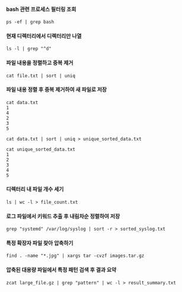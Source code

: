 #### bash 관련 프로세스 필터링 조회
```
ps -ef | grep bash
```

#### 현재 디렉터리에서 디렉터리만 나열
```
ls -l | grep "^d"
```

#### 파일 내용을 정렬하고 중복 제거
```
cat file.txt | sort | uniq
```

#### 파일 내용 정렬 후 중복 제거하여 새 파일로 저장
```
cat data.txt
1
4
2
3
5

cat data.txt | sort | uniq > unique_sorted_data.txt

cat unique_sorted_data.txt
1
2
3
4
5
```

#### 디렉터리 내 파일 개수 세기
```
ls | wc -l > file_count.txt
```

#### 로그 파일에서 키워드 추출 후 내림차순 정렬하여 저장
```
grep "systemd" /var/log/syslog | sort -r > sorted_syslog.txt
```

#### 특정 확장자 파일 찾아 압축하기
```
find . -name "*.jpg" | xargs tar -cvzf images.tar.gz
```

#### 압축된 대용량 파일에서 특정 패턴 검색 후 결과 요약
```
zcat large_file.gz | grep "pattern" | wc -l > result_summary.txt
```

